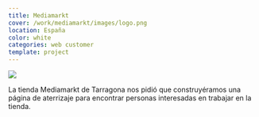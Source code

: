 ```yaml
---
title: Mediamarkt
cover: /work/mediamarkt/images/logo.png
location: España
color: white
categories: web customer
template: project
---
```


![](/work/mediamarkt/images/1.png)

La tienda Mediamarkt de Tarragona nos pidió que construyéramos una página de aterrizaje para encontrar personas interesadas en trabajar en la tienda.
